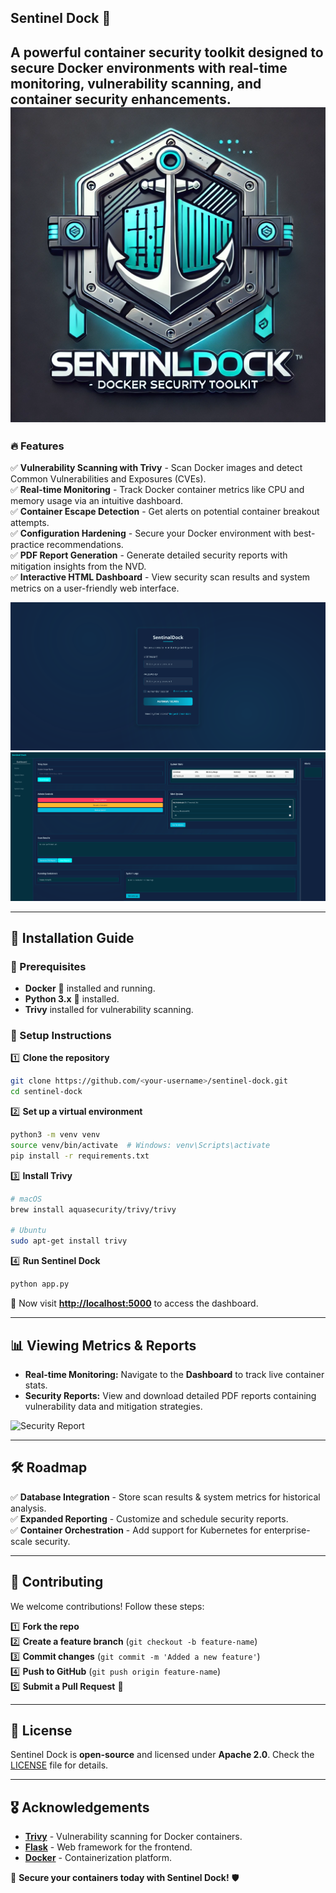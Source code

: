 ## Sentinel Dock 🚀  

A **powerful container security toolkit** designed to **secure Docker environments** with real-time monitoring, vulnerability scanning, and container security enhancements.
![Sentinel Dock Dashboard](assets/SentinalDock.png)
---

### 🔥 Features

✅ **Vulnerability Scanning with Trivy** - Scan Docker images and detect Common Vulnerabilities and Exposures (CVEs).  
✅ **Real-time Monitoring** - Track Docker container metrics like CPU and memory usage via an intuitive dashboard.  
✅ **Container Escape Detection** - Get alerts on potential container breakout attempts.  
✅ **Configuration Hardening** - Secure your Docker environment with best-practice recommendations.  
✅ **PDF Report Generation** - Generate detailed security reports with mitigation insights from the NVD.  
✅ **Interactive HTML Dashboard** - View security scan results and system metrics on a user-friendly web interface.

![Sentinel Dock Dashboard](assets/login.png)
![Sentinel Dock Dashboard](assets/dashboard.png)

---

## 🚀 Installation Guide

### 🔗 Prerequisites

- **Docker** 🐳 installed and running.
- **Python 3.x** 🐍 installed.
- **Trivy** installed for vulnerability scanning.

### 📌 Setup Instructions

1️⃣ **Clone the repository**
```bash
git clone https://github.com/<your-username>/sentinel-dock.git
cd sentinel-dock
```

2️⃣ **Set up a virtual environment**
```bash
python3 -m venv venv
source venv/bin/activate  # Windows: venv\Scripts\activate
pip install -r requirements.txt
```

3️⃣ **Install Trivy**
```bash
# macOS
brew install aquasecurity/trivy/trivy

# Ubuntu
sudo apt-get install trivy
```

4️⃣ **Run Sentinel Dock**
```bash
python app.py
```
📌 Now visit **[http://localhost:5000](http://localhost:5000)** to access the dashboard.

---

## 📊 Viewing Metrics & Reports

- **Real-time Monitoring:** Navigate to the **Dashboard** to track live container stats.
- **Security Reports:** View and download detailed PDF reports containing vulnerability data and mitigation strategies.

![Security Report](assets/report.png)

---

## 🛠️ Roadmap

✅ **Database Integration** - Store scan results & system metrics for historical analysis.  
✅ **Expanded Reporting** - Customize and schedule security reports.  
✅ **Container Orchestration** - Add support for Kubernetes for enterprise-scale security.

---

## 🤝 Contributing

We welcome contributions! Follow these steps:

1️⃣ **Fork the repo**  
2️⃣ **Create a feature branch** (`git checkout -b feature-name`)  
3️⃣ **Commit changes** (`git commit -m 'Added a new feature'`)  
4️⃣ **Push to GitHub** (`git push origin feature-name`)  
5️⃣ **Submit a Pull Request** 🎉  

---

## 📜 License

Sentinel Dock is **open-source** and licensed under **Apache 2.0**. Check the [LICENSE](LICENSE) file for details.

---

## 🎖️ Acknowledgements

- **[Trivy](https://aquasecurity.github.io/trivy/)** - Vulnerability scanning for Docker containers.
- **[Flask](https://flask.palletsprojects.com/)** - Web framework for the frontend.
- **[Docker](https://www.docker.com/)** - Containerization platform.

🚀 **Secure your containers today with Sentinel Dock!** 🛡️

